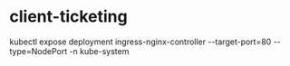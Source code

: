 # client-ticketing

kubectl expose deployment ingress-nginx-controller --target-port=80 --type=NodePort -n kube-system
